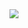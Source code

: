 <img src="https://capsule-render.vercel.app/api?type=cylinder&color=auto&height=100&section=header&text=HELLO,20%WELCOME😍&fontSize=50&fontColor=FFFFFF" />
